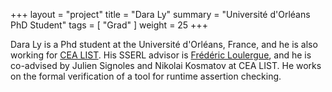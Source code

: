 +++
layout = "project"
title = "Dara Ly"
summary = "Université d'Orléans PhD Student"
tags = [ "Grad" ]
weight = 25
+++

Dara Ly is a Phd student at the Université d'Orléans, France, and he
is also working for [CEA LIST](http://www-list.cea.fr/en/).  His SSERL
advisor is [Frédéric Loulergue](https://frederic.loulergue.eu), and he
is co-advised by Julien Signoles and Nikolai Kosmatov at CEA LIST.  He
works on the formal verification of a tool for runtime assertion
checking.